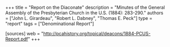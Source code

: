 +++
title = "Report on the Diaconate"
description = "Minutes of the General Assembly of the Presbyterian Church in the U.S. (1884): 283-290."
authors = ["John L. Girardeau", "Robert L. Dabney", "Thomas E. Peck"]
type = "report"
tags = ["Denominational Report"]

[sources]
web = "http://pcahistory.org/topical/deacons/1884-PCUS-Report.pdf"
+++
